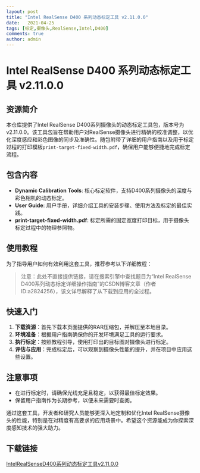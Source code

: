 ```yaml
---
layout: post
title: "Intel RealSense D400 系列动态标定工具 v2.11.0.0"
date:   2021-04-25
tags: [标定,摄像头,RealSense,Intel,D400]
comments: true
author: admin
---
```

# Intel RealSense D400 系列动态标定工具 v2.11.0.0

## 资源简介

本仓库提供了Intel RealSense D400系列摄像头的动态标定工具包，版本号为v2.11.0.0。该工具包旨在帮助用户对RealSense摄像头进行精确的校准调整，以优化深度感应和彩色图像的同步及准确性。随包附带了详细的用户指南以及用于标定过程的打印模板`print-target-fixed-width.pdf`，确保用户能够便捷地完成标定流程。

## 包含内容

- **Dynamic Calibration Tools**: 核心标定软件，支持D400系列摄像头的深度与彩色相机的动态标定。
- **User Guide**: 用户手册，详细介绍工具的安装步骤、使用方法及标定的最佳实践。
- **print-target-fixed-width.pdf**: 标定所需的固定宽度打印目标，用于摄像头标定过程中的物理参照物。

## 使用教程

为了指导用户如何有效利用这套工具，推荐参考以下详细教程：
> 注意：此处不直接提供链接，请在搜索引擎中查找题目为“Intel RealSense D400系列动态标定详细操作指南”的CSDN博客文章（作者ID:a2824256），该文详尽解释了从下载到应用的全过程。

## 快速入门

1. **下载资源**：首先下载本页面提供的RAR压缩包，并解压至本地目录。
2. **环境准备**：根据用户指南确保你的开发环境满足工具的运行要求。
3. **执行标定**：按照教程引导，使用打印出的目标图对摄像头进行标定。
4. **评估与应用**：完成标定后，可以观察到摄像头性能的提升，并在项目中应用这些设置。

## 注意事项

- 在进行标定时，请确保光线充足且稳定，以获得最佳标定效果。
- 保留用户指南作为长期参考，以便未来需要时查阅。

通过这套工具，开发者和研究人员能够更深入地定制和优化Intel RealSense摄像头的性能，特别是在对精度有高要求的应用场景中。希望这个资源能成为你探索深度感知技术的强大助力。

## 下载链接

[IntelRealSenseD400系列动态标定工具v2.11.0.0](https://pan.quark.cn/s/f67483663180)